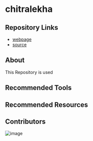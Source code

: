 # chitralekha
## Repository Links

- [webpage](https://chitralekhach.github.io/chitralekha/)
- [source](https://github.com/chitralekhach/chitralekha)

## About
This Repository is used 


## Recommended Tools





## Recommended Resources







## Contributors


![image]()